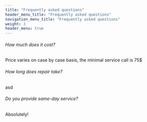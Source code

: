 ```yaml
---
title: "Frequently asked questions"
header_menu_title: "Frequently asked questions"
navigation_menu_title: "Frequently asked questions"
weight: 3
header_menu: true
---
```


###### How much does it cost?
Price varies on case by case basis, the minimal service call is  75$
###### How long does repair take?
asd
###### Do you provide same-day service?
Absolutely!
